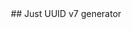 <center>
## Just UUID v7 generator
<https://iamwavecut.github.io/uuidv7-generator
Generate and copy uids easilly
</center>
